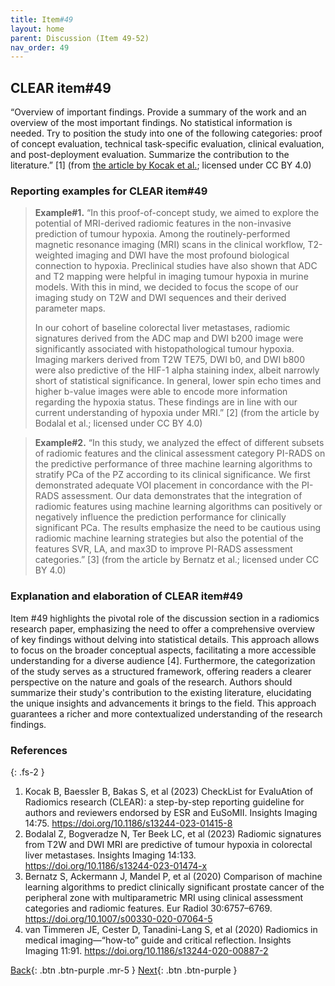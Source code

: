 ```yaml
---
title: Item#49
layout: home
parent: Discussion (Item 49-52)
nav_order: 49
---
```


## CLEAR item#49


“Overview of important findings. Provide a summary of the work and an overview of the most important findings. No statistical information is needed. Try to position the study into one of the following categories: proof of concept evaluation, technical task-specific evaluation, clinical evaluation, and post-deployment evaluation. Summarize the contribution to the literature.” [1] (from [the article by Kocak et al.](https://insightsimaging.springeropen.com/articles/10.1186/s13244-023-01415-8); licensed under CC BY 4.0)


### Reporting examples for CLEAR item#49

> **Example#1.** “In this proof-of-concept study, we aimed to explore the potential of MRI-derived radiomic features in the non-invasive prediction of tumour hypoxia. Among the routinely-performed magnetic resonance imaging (MRI) scans in the clinical workflow, T2-weighted imaging and DWI have the most profound biological connection to hypoxia. Preclinical studies have also shown that ADC and T2 mapping were helpful in imaging tumour hypoxia in murine models. With this in mind, we decided to focus the scope of our imaging study on T2W and DWI sequences and their derived parameter maps. 
>
>In our cohort of baseline colorectal liver metastases, radiomic signatures derived from the ADC map and DWI b200 image were significantly associated with histopathological tumour hypoxia. Imaging markers derived from T2W TE75, DWI b0, and DWI b800 were also predictive of the HIF-1 alpha staining index, albeit narrowly short of statistical significance. In general, lower spin echo times and higher b-value images were able to encode more information regarding the hypoxia status. These findings are in line with our current understanding of hypoxia under MRI.” [2] (from the article by Bodalal et al.; licensed under CC BY 4.0)


> **Example#2.** “In this study, we analyzed the effect of different subsets of radiomic features and the clinical assessment category PI-RADS on the predictive performance of three machine learning algorithms to stratify PCa of the PZ according to its clinical significance. We first demonstrated adequate VOI placement in concordance with the PI-RADS assessment. Our data demonstrates that the integration of radiomic features using machine learning algorithms can positively or negatively influence the prediction performance for clinically significant PCa. The results emphasize the need to be cautious using radiomic machine learning strategies but also the potential of the features SVR, LA, and max3D to improve PI-RADS assessment categories.” [3] (from the article by Bernatz et al.; licensed under CC BY 4.0)

### Explanation and elaboration of CLEAR item#49

Item #49 highlights the pivotal role of the discussion section in a radiomics research paper, emphasizing the need to offer a comprehensive overview of key findings without delving into statistical details. This approach allows to focus on the broader conceptual aspects, facilitating a more accessible understanding for a diverse audience [4]. Furthermore, the categorization of the study serves as a structured framework, offering readers a clearer perspective on the nature and goals of the research. Authors should summarize their study's contribution to the existing literature, elucidating the unique insights and advancements it brings to the field. This approach guarantees a richer and more contextualized understanding of the research findings.

### References

{: .fs-2 }

1. 	Kocak B, Baessler B, Bakas S, et al (2023) CheckList for EvaluAtion of Radiomics research (CLEAR): a step-by-step reporting guideline for authors and reviewers endorsed by ESR and EuSoMII. Insights Imaging 14:75. https://doi.org/10.1186/s13244-023-01415-8
2. 	Bodalal Z, Bogveradze N, Ter Beek LC, et al (2023) Radiomic signatures from T2W and DWI MRI are predictive of tumour hypoxia in colorectal liver metastases. Insights Imaging 14:133. https://doi.org/10.1186/s13244-023-01474-x
3. 	Bernatz S, Ackermann J, Mandel P, et al (2020) Comparison of machine learning algorithms to predict clinically significant prostate cancer of the peripheral zone with multiparametric MRI using clinical assessment categories and radiomic features. Eur Radiol 30:6757–6769. https://doi.org/10.1007/s00330-020-07064-5
4. 	van Timmeren JE, Cester D, Tanadini-Lang S, et al (2020) Radiomics in medical imaging—“how-to” guide and critical reflection. Insights Imaging 11:91. https://doi.org/10.1186/s13244-020-00887-2


[Back](https://radiomic.github.io/CLEAR-E3/docs/Item2.html){: .btn .btn-purple .mr-5 }
[Next](https://radiomic.github.io/CLEAR-E3/docs/Item4.html){: .btn .btn-purple   }
